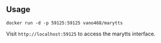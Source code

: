 ## Usage
```
docker run -d -p 59125:59125 vano468/marytts
```

Visit ``http://localhost:59125`` to access the marytts interface.
